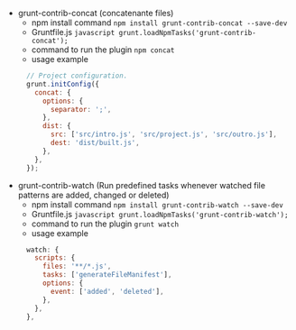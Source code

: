 * grunt-contrib-concat (concatenante files)
  - npm install command
  ``` npm install grunt-contrib-concat --save-dev ```
  - Gruntfile.js
  ```javascript grunt.loadNpmTasks('grunt-contrib-concat'); ```
  - command to run the plugin 
  ``` npm concat ```
  - usage example
  ```javascript 
    // Project configuration. 
    grunt.initConfig({
      concat: {
        options: {
          separator: ';',
        },
        dist: {
          src: ['src/intro.js', 'src/project.js', 'src/outro.js'],
          dest: 'dist/built.js',
        },
      },
    });
    ```
* grunt-contrib-watch (Run predefined tasks whenever watched file patterns are added, changed or deleted)
  - npm install command
  ``` npm install grunt-contrib-watch --save-dev ```
  - Gruntfile.js
  ```javascript grunt.loadNpmTasks('grunt-contrib-watch'); ```
  - command to run the plugin 
  ``` grunt watch ```
  - usage example
  ```javascript 
    watch: {
      scripts: {
        files: '**/*.js',
        tasks: ['generateFileManifest'],
        options: {
          event: ['added', 'deleted'],
        },
      },
    },
    ```
